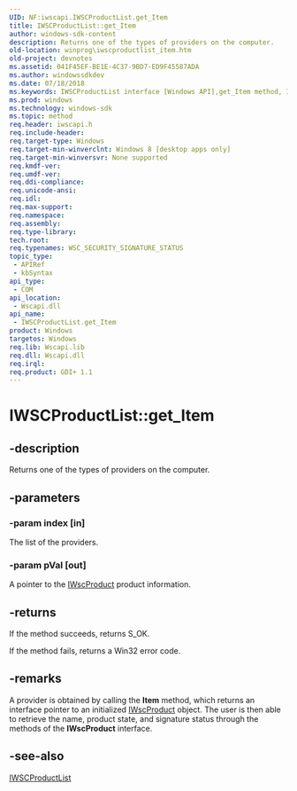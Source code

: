 ```yaml
---
UID: NF:iwscapi.IWSCProductList.get_Item
title: IWSCProductList::get_Item
author: windows-sdk-content
description: Returns one of the types of providers on the computer.
old-location: winprog\iwscproductlist_item.htm
old-project: devnotes
ms.assetid: 041F45EF-BE1E-4C37-9BD7-ED9F45587ADA
ms.author: windowssdkdev
ms.date: 07/18/2018
ms.keywords: IWSCProductList interface [Windows API],get_Item method, IWSCProductList.get_Item, IWSCProductList::get_Item, get_Item, get_Item method [Windows API], get_Item method [Windows API],IWSCProductList interface, iwscapi/IWSCProductList::get_Item, winprog.iwscproductlist_item
ms.prod: windows
ms.technology: windows-sdk
ms.topic: method
req.header: iwscapi.h
req.include-header: 
req.target-type: Windows
req.target-min-winverclnt: Windows 8 [desktop apps only]
req.target-min-winversvr: None supported
req.kmdf-ver: 
req.umdf-ver: 
req.ddi-compliance: 
req.unicode-ansi: 
req.idl: 
req.max-support: 
req.namespace: 
req.assembly: 
req.type-library: 
tech.root: 
req.typenames: WSC_SECURITY_SIGNATURE_STATUS
topic_type:
 - APIRef
 - kbSyntax
api_type:
 - COM
api_location:
 - Wscapi.dll
api_name:
 - IWSCProductList.get_Item
product: Windows
targetos: Windows
req.lib: Wscapi.lib
req.dll: Wscapi.dll
req.irql: 
req.product: GDI+ 1.1
---
```


# IWSCProductList::get_Item


## -description


Returns one of the  types of providers on the computer.


## -parameters




### -param index [in]

The list of the providers.


### -param pVal [out]

A pointer to the <a href="https://msdn.microsoft.com/C637E67A-CED7-4235-AAF3-22730E9C7E91">IWscProduct</a> product information.


## -returns



If the method  succeeds, returns S_OK.

If the method  fails, returns a Win32 error code.




## -remarks



A provider is obtained by calling the <b>Item</b> method, which returns an interface pointer to an initialized <a href="https://msdn.microsoft.com/C637E67A-CED7-4235-AAF3-22730E9C7E91">IWscProduct</a> object.  The user is then able to retrieve the name, product state, and signature status through the methods of the <b>IWscProduct</b> interface.   




## -see-also




<a href="https://msdn.microsoft.com/81BC78F1-6F95-49D3-8EDD-EB7E13119A86">IWSCProductList</a>
 

 

